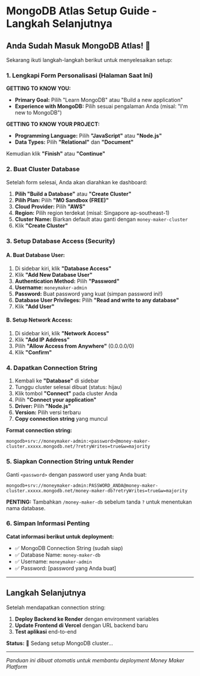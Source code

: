 # MongoDB Atlas Setup Guide - Langkah Selanjutnya

## Anda Sudah Masuk MongoDB Atlas! 🎉

Sekarang ikuti langkah-langkah berikut untuk menyelesaikan setup:

### 1. Lengkapi Form Personalisasi (Halaman Saat Ini)

**GETTING TO KNOW YOU:**
- **Primary Goal:** Pilih "Learn MongoDB" atau "Build a new application"
- **Experience with MongoDB:** Pilih sesuai pengalaman Anda (misal: "I'm new to MongoDB")

**GETTING TO KNOW YOUR PROJECT:**
- **Programming Language:** Pilih **"JavaScript"** atau **"Node.js"**
- **Data Types:** Pilih **"Relational"** dan **"Document"**

Kemudian klik **"Finish"** atau **"Continue"**

### 2. Buat Cluster Database

Setelah form selesai, Anda akan diarahkan ke dashboard:

1. **Pilih "Build a Database"** atau **"Create Cluster"**
2. **Pilih Plan:** Pilih **"M0 Sandbox (FREE)"**
3. **Cloud Provider:** Pilih **"AWS"**
4. **Region:** Pilih region terdekat (misal: Singapore ap-southeast-1)
5. **Cluster Name:** Biarkan default atau ganti dengan `money-maker-cluster`
6. Klik **"Create Cluster"**

### 3. Setup Database Access (Security)

#### A. Buat Database User:
1. Di sidebar kiri, klik **"Database Access"**
2. Klik **"Add New Database User"**
3. **Authentication Method:** Pilih **"Password"**
4. **Username:** `moneymaker-admin`
5. **Password:** Buat password yang kuat (simpan password ini!)
6. **Database User Privileges:** Pilih **"Read and write to any database"**
7. Klik **"Add User"**

#### B. Setup Network Access:
1. Di sidebar kiri, klik **"Network Access"**
2. Klik **"Add IP Address"**
3. Pilih **"Allow Access from Anywhere"** (0.0.0.0/0)
4. Klik **"Confirm"**

### 4. Dapatkan Connection String

1. Kembali ke **"Database"** di sidebar
2. Tunggu cluster selesai dibuat (status: hijau)
3. Klik tombol **"Connect"** pada cluster Anda
4. Pilih **"Connect your application"**
5. **Driver:** Pilih **"Node.js"**
6. **Version:** Pilih versi terbaru
7. **Copy connection string** yang muncul

**Format connection string:**
```
mongodb+srv://moneymaker-admin:<password>@money-maker-cluster.xxxxx.mongodb.net/?retryWrites=true&w=majority
```

### 5. Siapkan Connection String untuk Render

Ganti `<password>` dengan password user yang Anda buat:
```
mongodb+srv://moneymaker-admin:PASSWORD_ANDA@money-maker-cluster.xxxxx.mongodb.net/money-maker-db?retryWrites=true&w=majority
```

**PENTING:** Tambahkan `/money-maker-db` sebelum tanda `?` untuk menentukan nama database.

### 6. Simpan Informasi Penting

**Catat informasi berikut untuk deployment:**
- ✅ MongoDB Connection String (sudah siap)
- ✅ Database Name: `money-maker-db`
- ✅ Username: `moneymaker-admin`
- ✅ Password: [password yang Anda buat]

---

## Langkah Selanjutnya

Setelah mendapatkan connection string:
1. **Deploy Backend ke Render** dengan environment variables
2. **Update Frontend di Vercel** dengan URL backend baru
3. **Test aplikasi** end-to-end

**Status:** 🔄 Sedang setup MongoDB cluster...

---

*Panduan ini dibuat otomatis untuk membantu deployment Money Maker Platform*